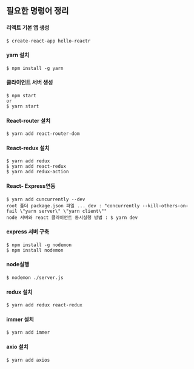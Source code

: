 ## 필요한 명령어 정리

#### 리액트 기본 앱 생성

    $ create-react-app hello-reactr


#### yarn 설치

    $ npm install -g yarn


#### 클라이언트 서버 생성

    $ npm start 
    or
    $ yarn start


#### React-router 설치

    $ yarn add react-router-dom


#### React-redux 설치

    $ yarn add redux
    $ yarn add react-redux
    $ yarn add redux-action

   
#### React- Express연동

    $ yarn add cuncurrently --dev
    root 폴더 package.json 파일 ... dev : "concurrently --kill-others-on-fail \"yarn server\" \"yarn client\""
    node 서버와 react 클라이언트 동시실행 방법 : $ yarn dev


#### express 서버 구축

    $ npm install -g nodemon
    $ npm install nodemon


#### node실행

    $ nodemon ./server.js


#### redux 설치

    $ yarn add redux react-redux


#### immer 설치

    $ yarn add immer


#### axio 설치

    $ yarn add axios

